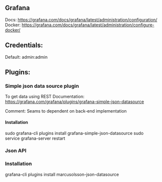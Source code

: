 

## Grafana
Docs: https://grafana.com/docs/grafana/latest/administration/configuration/
Docker: https://grafana.com/docs/grafana/latest/administration/configure-docker/


## Credentials:
Default: admin:admin


## Plugins:

### Simple json data source plugin
To get data using REST
Documentation: https://grafana.com/grafana/plugins/grafana-simple-json-datasource

Comment: Seams to dependent on back-end implementation

#### Installation
sudo grafana-cli plugins install grafana-simple-json-datasource
sudo service grafana-server restart

### Json API

### Installation
grafana-cli plugins install marcusolsson-json-datasource